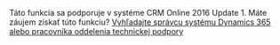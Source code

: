 Táto funkcia sa podporuje v systéme CRM Online 2016 Update 1. Máte záujem získať túto funkciu? [Vyhľadajte správcu systému Dynamics 365 alebo pracovníka oddelenia technickej podpory](../basics/find-administrator-support.md)
